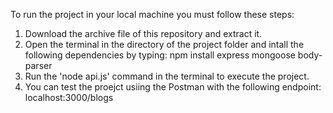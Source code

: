 To run the project in your local machine you must follow these steps:
1. Download the archive file of this repository and extract it.
2. Open the terminal in the directory of the project folder and intall the following dependencies by typing: npm install express mongoose body-parser
3. Run the 'node api.js' command in the terminal to execute the project.
4. You can test the proejct usiing the Postman with the following endpoint: localhost:3000/blogs
